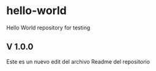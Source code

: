 # hello-world
Hello World repository for testing

## V 1.0.0
Este es un nuevo edit del archivo Readme del repositorio
